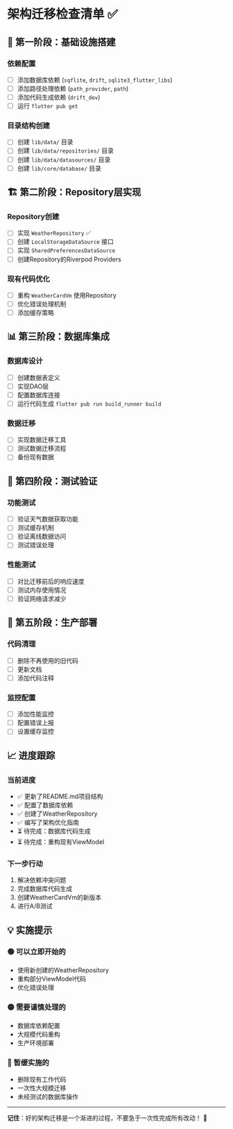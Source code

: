 # 架构迁移检查清单 ✅

## 🎯 第一阶段：基础设施搭建

### 依赖配置
- [ ] 添加数据库依赖 (`sqflite`, `drift`, `sqlite3_flutter_libs`)
- [ ] 添加路径处理依赖 (`path_provider`, `path`)
- [ ] 添加代码生成依赖 (`drift_dev`)
- [ ] 运行 `flutter pub get`

### 目录结构创建
- [ ] 创建 `lib/data/` 目录
- [ ] 创建 `lib/data/repositories/` 目录
- [ ] 创建 `lib/data/datasources/` 目录
- [ ] 创建 `lib/core/database/` 目录

## 🏗️ 第二阶段：Repository层实现

### Repository创建
- [ ] 实现 `WeatherRepository` ✅
- [ ] 创建 `LocalStorageDataSource` 接口
- [ ] 实现 `SharedPreferencesDataSource`
- [ ] 创建Repository的Riverpod Providers

### 现有代码优化
- [ ] 重构 `WeatherCardVm` 使用Repository
- [ ] 优化错误处理机制
- [ ] 添加缓存策略

## 📊 第三阶段：数据库集成

### 数据库设计
- [ ] 创建数据表定义
- [ ] 实现DAO层
- [ ] 配置数据库连接
- [ ] 运行代码生成 `flutter pub run build_runner build`

### 数据迁移
- [ ] 实现数据迁移工具
- [ ] 测试数据迁移流程
- [ ] 备份现有数据

## 🧪 第四阶段：测试验证

### 功能测试
- [ ] 验证天气数据获取功能
- [ ] 测试缓存机制
- [ ] 验证离线数据访问
- [ ] 测试错误处理

### 性能测试
- [ ] 对比迁移前后的响应速度
- [ ] 测试内存使用情况
- [ ] 验证网络请求减少

## 🚀 第五阶段：生产部署

### 代码清理
- [ ] 删除不再使用的旧代码
- [ ] 更新文档
- [ ] 添加代码注释

### 监控配置
- [ ] 添加性能监控
- [ ] 配置错误上报
- [ ] 设置缓存监控

## 📈 进度跟踪

### 当前进度
- ✅ 更新了README.md项目结构
- ✅ 配置了数据库依赖
- ✅ 创建了WeatherRepository
- ✅ 编写了架构优化指南
- ⏳ 待完成：数据库代码生成
- ⏳ 待完成：重构现有ViewModel

### 下一步行动
1. 解决依赖冲突问题
2. 完成数据库代码生成
3. 创建WeatherCardVm的新版本
4. 进行A/B测试

## 💡 实施提示

### 🟢 可以立即开始的
- 使用新创建的WeatherRepository
- 重构部分ViewModel代码
- 优化错误处理

### 🟡 需要谨慎处理的
- 数据库依赖配置
- 大规模代码重构
- 生产环境部署

### 🔴 暂缓实施的
- 删除现有工作代码
- 一次性大规模迁移
- 未经测试的数据库操作

---

**记住**：好的架构迁移是一个渐进的过程，不要急于一次性完成所有改动！ 🌱 
